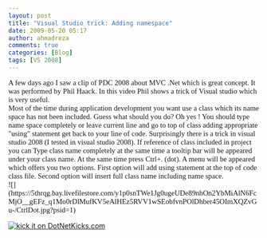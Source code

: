 ```yaml
---
layout: post
title: "Visual Studio trick: Adding namespace"
date: 2009-05-20 05:17
author: ahmadreza
comments: true
categories: [Blog]
tags: [VS 2008]
---
```

<p style="font-family:calibri;font-size:11pt;margin:0;">A few days ago I saw a clip of PDC 2008 about MVC .Net which is great concept. It was performed by Phil Haack. In this video Phil shows a trick of Visual studio which is very useful.
  <p style="font-family:calibri;font-size:11pt;margin:0;">Most of the time during application development you want use a class which its name space has not been included. Guess what should you do? Oh yes ! You should type name space completely or leave current line and go to top of class adding appropriate &quot;using&quot; statement get back to your line of code. Surprisingly there is a trick in visual studio 2008 (I tested in visual studio 2008). If reference of class included in project you can Type class name completely at the same time a tooltip bar will be appeared under your class name. At the same time press Ctrl+. (dot). A menu will be appeared which offers you two options. First option will add using statement at the top of code class file. Second option will insert full class name including name space.
  <p style="font-family:calibri;font-size:11pt;margin:0;">![](https://5thrqg.bay.livefilestore.com/y1p0snTWe1Jg0ugeUDe89nhOn2YbMiAlN6FcMjO__gEFz_q1Mo0rDlMufKV5eAlHEz5RVV1wSEobfvnPOlDhber45OImXQZvGu-/CtrlDot.jpg?psid=1)
  

<a href="https://www.dotnetkicks.com/kick/?url=http%3a%2f%2fahmadreza.com%2fgf%2fblog%2fvisual-studio-trick-adding-namespace%2f">![kick it on DotNetKicks.com](https://www.dotnetkicks.com/Services/Images/KickItImageGenerator.ashx?url=http%3a%2f%2fahmadreza.com%2fgf%2fblog%2fvisual-studio-trick-adding-namespace%2f)</a>

